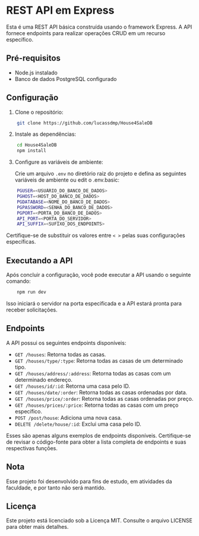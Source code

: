 # REST API em Express

Esta é uma REST API básica construída usando o framework Express. A API fornece endpoints para realizar operações CRUD em um recurso específico.

## Pré-requisitos

- Node.js instalado
- Banco de dados PostgreSQL configurado

## Configuração

1. Clone o repositório:
```bash
    git clone https://github.com/lucassdmp/House4SaleDB
```

2. Instale as dependências: 
```bash
    cd House4SaleDB
    npm install
```	


3. Configure as variáveis de ambiente:

    Crie um arquivo `.env` no diretório raiz do projeto e defina as seguintes variáveis de ambiente ou edit o .env.basic:

```bash
    PGUSER=<USUÁRIO_DO_BANCO_DE_DADOS>
    PGHOST=<HOST_DO_BANCO_DE_DADOS>
    PGDATABASE=<NOME_DO_BANCO_DE_DADOS>
    PGPASSWORD=<SENHA_DO_BANCO_DE_DADOS>
    PGPORT=<PORTA_DO_BANCO_DE_DADOS>
    API_PORT=<PORTA_DO_SERVIDOR>
    API_SUFFIX=<SUFIXO_DOS_ENDPOINTS>
```


Certifique-se de substituir os valores entre `< >` pelas suas configurações específicas.

## Executando a API

Após concluir a configuração, você pode executar a API usando o seguinte comando:

```bash
    npm run dev
```


Isso iniciará o servidor na porta especificada e a API estará pronta para receber solicitações.

## Endpoints

A API possui os seguintes endpoints disponíveis:

- `GET /houses`: Retorna todas as casas.
- `GET /houses/type/:type`: Retorna todas as casas de um determinado tipo.
- `GET /houses/address/:address`: Retorna todas as casas com um determinado endereço.
- `GET /houses/id/:id`: Retorna uma casa pelo ID.
- `GET /houses/date/:order`: Retorna todas as casas ordenadas por data.
- `GET /houses/price/:order`: Retorna todas as casas ordenadas por preço.
- `GET /houses/prices/:price`: Retorna todas as casas com um preço específico.
- `POST /post/house`: Adiciona uma nova casa.
- `DELETE /delete/house/:id`: Exclui uma casa pelo ID.

Esses são apenas alguns exemplos de endpoints disponíveis. Certifique-se de revisar o código-fonte para obter a lista completa de endpoints e suas respectivas funções.

## Nota

Esse projeto foi desenvolvido para fins de estudo, em atividades da faculdade, e por tanto não será mantido.


## Licença

Este projeto está licenciado sob a Licença MIT. Consulte o arquivo LICENSE para obter mais detalhes.


